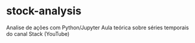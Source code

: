 # stock-analysis
 Analise de ações com Python/Jupyter
 Aula teórica sobre séries temporais do canal Stack (YouTube)
 
